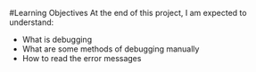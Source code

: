#Learning Objectives
At the end of this project, I am expected to understand:
* What is debugging
* What are some methods of debugging manually
* How to read the error messages
